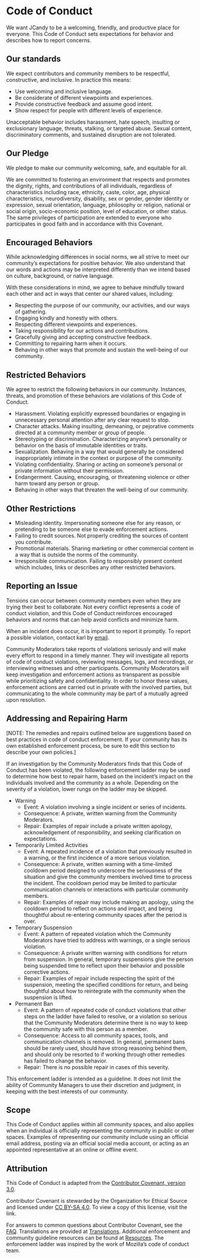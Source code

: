 # Code of Conduct

We want JCandy to be a welcoming, friendly, and productive place for everyone. This Code of Conduct sets expectations for behavior and describes how to report concerns.

## Our standards

We expect contributors and community members to be respectful, constructive, and inclusive. In practice this means:

- Use welcoming and inclusive language.
- Be considerate of different viewpoints and experiences.
- Provide constructive feedback and assume good intent.
- Show respect for people with different levels of experience.

Unacceptable behavior includes harassment, hate speech, insulting or exclusionary language, threats, stalking, or targeted abuse. Sexual content, discriminatory comments, and sustained disruption are not tolerated.

## Our Pledge

We pledge to make our community welcoming, safe, and equitable for all.

We are committed to fostering an environment that respects and promotes the dignity, rights, and contributions of all individuals, regardless of characteristics including race, ethnicity, caste, color, age, physical characteristics, neurodiversity, disability, sex or gender, gender identity or expression, sexual orientation, language, philosophy or religion, national or social origin, socio-economic position, level of education, or other status. The same privileges of participation are extended to everyone who participates in good faith and in accordance with this Covenant.

## Encouraged Behaviors

While acknowledging differences in social norms, we all strive to meet our community’s expectations for positive behavior. We also understand that our words and actions may be interpreted differently than we intend based on culture, background, or native language.

With these considerations in mind, we agree to behave mindfully toward each other and act in ways that center our shared values, including:

- Respecting the purpose of our community, our activities, and our ways of gathering.
- Engaging kindly and honestly with others.
- Respecting different viewpoints and experiences.
- Taking responsibility for our actions and contributions.
- Gracefully giving and accepting constructive feedback.
- Committing to repairing harm when it occurs.
- Behaving in other ways that promote and sustain the well-being of our community.

## Restricted Behaviors

We agree to restrict the following behaviors in our community. Instances, threats, and promotion of these behaviors are violations of this Code of Conduct.

- Harassment. Violating explicitly expressed boundaries or engaging in unnecessary personal attention after any clear request to stop.
- Character attacks. Making insulting, demeaning, or pejorative comments directed at a community member or group of people.
- Stereotyping or discrimination. Characterizing anyone’s personality or behavior on the basis of immutable identities or traits.
- Sexualization. Behaving in a way that would generally be considered inappropriately intimate in the context or purpose of the community.
- Violating confidentiality. Sharing or acting on someone’s personal or private information without their permission.
- Endangerment. Causing, encouraging, or threatening violence or other harm toward any person or group.
- Behaving in other ways that threaten the well-being of our community.

## Other Restrictions

- Misleading identity. Impersonating someone else for any reason, or pretending to be someone else to evade enforcement actions.
- Failing to credit sources. Not properly crediting the sources of content you contribute.
- Promotional materials. Sharing marketing or other commercial content in a way that is outside the norms of the community.
- Irresponsible communication. Failing to responsibly present content which includes, links or describes any other restricted behaviors.

## Reporting an Issue

Tensions can occur between community members even when they are trying their best to collaborate. Not every conflict represents a code of conduct violation, and this Code of Conduct reinforces encouraged behaviors and norms that can help avoid conflicts and minimize harm.

When an incident does occur, it is important to report it promptly. To report a possible violation, contact karl by [email](mailto:jdjqf6bpl@mozmail.com).

Community Moderators take reports of violations seriously and will make every effort to respond in a timely manner. They will investigate all reports of code of conduct violations, reviewing messages, logs, and recordings, or interviewing witnesses and other participants. Community Moderators will keep investigation and enforcement actions as transparent as possible while prioritizing safety and confidentiality. In order to honor these values, enforcement actions are carried out in private with the involved parties, but communicating to the whole community may be part of a mutually agreed upon resolution.

## Addressing and Repairing Harm

[NOTE: The remedies and repairs outlined below are suggestions based on best practices in code of conduct enforcement. If your community has its own established enforcement process, be sure to edit this section to describe your own policies.]

If an investigation by the Community Moderators finds that this Code of Conduct has been violated, the following enforcement ladder may be used to determine how best to repair harm, based on the incident’s impact on the individuals involved and the community as a whole. Depending on the severity of a violation, lower rungs on the ladder may be skipped.

- Warning
  - Event: A violation involving a single incident or series of incidents.
  - Consequence: A private, written warning from the Community Moderators.
  - Repair: Examples of repair include a private written apology, acknowledgement of responsibility, and seeking clarification on expectations.
- Temporarily Limited Activities
  - Event: A repeated incidence of a violation that previously resulted in a warning, or the first incidence of a more serious violation.
  - Consequence: A private, written warning with a time-limited cooldown period designed to underscore the seriousness of the situation and give the community members involved time to process the incident. The cooldown period may be limited to particular communication channels or interactions with particular community members.
  - Repair: Examples of repair may include making an apology, using the cooldown period to reflect on actions and impact, and being thoughtful about re-entering community spaces after the period is over.
- Temporary Suspension
  - Event: A pattern of repeated violation which the Community Moderators have tried to address with warnings, or a single serious violation.
  - Consequence: A private written warning with conditions for return from suspension. In general, temporary suspensions give the person being suspended time to reflect upon their behavior and possible corrective actions.
  - Repair: Examples of repair include respecting the spirit of the suspension, meeting the specified conditions for return, and being thoughtful about how to reintegrate with the community when the suspension is lifted.
- Permanent Ban
  - Event: A pattern of repeated code of conduct violations that other steps on the ladder have failed to resolve, or a violation so serious that the Community Moderators determine there is no way to keep the community safe with this person as a member.
  - Consequence: Access to all community spaces, tools, and communication channels is removed. In general, permanent bans should be rarely used, should have strong reasoning behind them, and should only be resorted to if working through other remedies has failed to change the behavior.
  - Repair: There is no possible repair in cases of this severity.

This enforcement ladder is intended as a guideline. It does not limit the ability of Community Managers to use their discretion and judgment, in keeping with the best interests of our community.

## Scope

This Code of Conduct applies within all community spaces, and also applies when an individual is officially representing the community in public or other spaces. Examples of representing our community include using an official email address, posting via an official social media account, or acting as an appointed representative at an online or offline event.

## Attribution

This Code of Conduct is adapted from the [Contributor Covenant, version 3.0](https://www.contributor-covenant.org/version/3/0/).

Contributor Covenant is stewarded by the Organization for Ethical Source and licensed under [CC BY-SA 4.0](https://creativecommons.org/licenses/by-sa/4.0/). To view a copy of this license, visit the link.

For answers to common questions about Contributor Covenant, see the [FAQ](https://www.contributor-covenant.org/faq). Translations are provided at [Translations](https://www.contributor-covenant.org/translations). Additional enforcement and community guideline resources can be found at [Resources](https://www.contributor-covenant.org/resources). The enforcement ladder was inspired by the work of Mozilla’s code of conduct team.